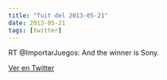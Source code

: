 ```yaml
---
title: "Tuit del 2013-05-21"
date: 2013-05-21
tags: [twitter]
---
```


RT @ImportarJuegos: And the winner is Sony.



[Ver en Twitter](https://twitter.com/i/web/status/336925242293358592)
